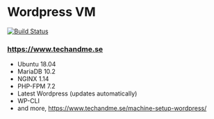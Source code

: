 # Wordpress VM
[![Build Status](https://travis-ci.org/techandme/wordpress-vm.svg?branch=master)](https://travis-ci.org/techandme/wordpress-vm)

### https://www.techandme.se

- Ubuntu 18.04
- MariaDB 10.2
- NGINX 1.14
- PHP-FPM 7.2
- Latest Wordpress (updates automatically)
- WP-CLI
- and more, https://www.techandme.se/machine-setup-wordpress/
